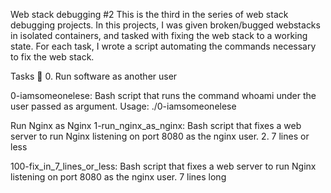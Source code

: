 Web stack debugging #2 This is the third in the series of web stack debugging projects. In this projects, I was given broken/bugged webstacks in isolated containers, and tasked with fixing the web stack to a working state. For each task, I wrote a script automating the commands necessary to fix the web stack.

Tasks 📃 0. Run software as another user

0-iamsomeonelese: Bash script that runs the command whoami under the user passed as argument. Usage: ./0-iamsomeonelese

Run Nginx as Nginx
1-run_nginx_as_nginx: Bash script that fixes a web server to run Nginx listening on port 8080 as the nginx user. 2. 7 lines or less

100-fix_in_7_lines_or_less: Bash script that fixes a web server to run Nginx listening on port 8080 as the nginx user. 7 lines long

